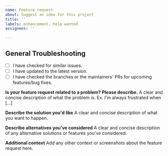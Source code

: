 ```yaml
---
name: Feature request
about: Suggest an idea for this project
title: ''
labels: enhancement, help wanted
assignees: ''

---
```


## General Troubleshooting
  
- [ ] I have checked for similar issues.
- [ ] I have updated to the latest version.
- [ ] I have checked the branches or the maintainers' PRs for upcoming features/bug fixes.

**Is your feature request related to a problem? Please describe.**
A clear and concise description of what the problem is. Ex. I'm always frustrated when [...]

**Describe the solution you'd like**
A clear and concise description of what you want to happen.

**Describe alternatives you've considered**
A clear and concise description of any alternative solutions or features you've considered.

**Additional context**
Add any other context or screenshots about the feature request here.
